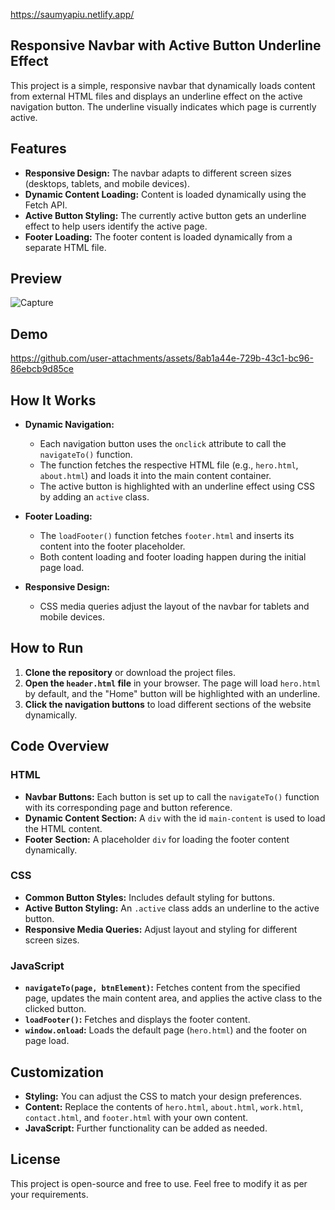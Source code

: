 https://saumyapiu.netlify.app/

## Responsive Navbar with Active Button Underline Effect

This project is a simple, responsive navbar that dynamically loads content from external HTML files and displays an underline effect on the active navigation button. The underline visually indicates which page is currently active.

## Features

- **Responsive Design:** The navbar adapts to different screen sizes (desktops, tablets, and mobile devices).
- **Dynamic Content Loading:** Content is loaded dynamically using the Fetch API.
- **Active Button Styling:** The currently active button gets an underline effect to help users identify the active page.
- **Footer Loading:** The footer content is loaded dynamically from a separate HTML file.

## Preview
![Capture](https://github.com/user-attachments/assets/6add8ab1-2836-4e4e-899a-6481b688388c)

## Demo 

https://github.com/user-attachments/assets/8ab1a44e-729b-43c1-bc96-86ebcb9d85ce




## How It Works

- **Dynamic Navigation:**
  - Each navigation button uses the `onclick` attribute to call the `navigateTo()` function.
  - The function fetches the respective HTML file (e.g., `hero.html`, `about.html`) and loads it into the main content container.
  - The active button is highlighted with an underline effect using CSS by adding an `active` class.

- **Footer Loading:**
  - The `loadFooter()` function fetches `footer.html` and inserts its content into the footer placeholder.
  - Both content loading and footer loading happen during the initial page load.

- **Responsive Design:**
  - CSS media queries adjust the layout of the navbar for tablets and mobile devices.
  
## How to Run

1. **Clone the repository** or download the project files.
2. **Open the `header.html` file** in your browser. The page will load `hero.html` by default, and the "Home" button will be highlighted with an underline.
3. **Click the navigation buttons** to load different sections of the website dynamically.

## Code Overview

### HTML
- **Navbar Buttons:** Each button is set up to call the `navigateTo()` function with its corresponding page and button reference.
- **Dynamic Content Section:** A `div` with the id `main-content` is used to load the HTML content.
- **Footer Section:** A placeholder `div` for loading the footer content dynamically.

### CSS
- **Common Button Styles:** Includes default styling for buttons.
- **Active Button Styling:** An `.active` class adds an underline to the active button.
- **Responsive Media Queries:** Adjust layout and styling for different screen sizes.

### JavaScript
- **`navigateTo(page, btnElement)`:** Fetches content from the specified page, updates the main content area, and applies the active class to the clicked button.
- **`loadFooter()`:** Fetches and displays the footer content.
- **`window.onload`:** Loads the default page (`hero.html`) and the footer on page load.

## Customization

- **Styling:** You can adjust the CSS to match your design preferences.
- **Content:** Replace the contents of `hero.html`, `about.html`, `work.html`, `contact.html`, and `footer.html` with your own content.
- **JavaScript:** Further functionality can be added as needed.

## License

This project is open-source and free to use. Feel free to modify it as per your requirements.


